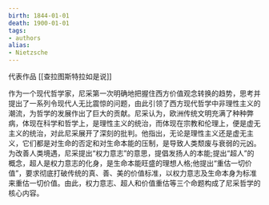 ```yaml
---
birth: 1844-01-01
death: 1900-01-01
tags:
- authors
alias: 
- Nietzsche
---
```

代表作品
[[查拉图斯特拉如是说]]
 

作为一个现代哲学家，尼采第一次明确地把握住西方价值观念转换的趋势，思考并提出了一系列令现代人无比震惊的问题，由此引领了西方现代哲学中非理性主义的潮流，为哲学的发展作出了巨大的贡献。尼采认为，欧洲传统文明充满了种种弊病，体现在科学和哲学上，是理性主义的统治，而体现在宗教和伦理上，便是虚无主义的统治，对此尼采展开了深刻的批判。他指出，无论是理性主义还是虚无主义，它们都是对生命的否定和对生命本能的压制，是导致人类颓废与衰弱的元凶。
 为改善人类境遇，尼采提出“权力意志”的意思，提倡发扬人的本能;提出“超人”的概念，超人是权力意志的化身，是生命本能旺盛的理想人格;他提出“重估一切价值”，要求彻底打破传统的真、善、美的价值标准，以权力意志及生命本身为标准来重估一切价值。由此，权力意志、超人和价值重估等三个命题构成了尼采哲学的核心内容。
 